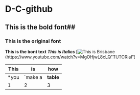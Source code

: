 # D-C-github
## This is the bold font##
### This is the original font

**This is the bont text**
***This is Italics***
[![This is Brisbane](https://static.domain.com.au/domainblog/uploads/2017/08/03013000/2_gs7kik.jpg)
(https://www.youtube.com/watch?v=MgOHjwL8cLQ"TUTORial")

This  | is | how
--- | --- | ---
*you | `make a  | **table**
1 | 2 | 3
